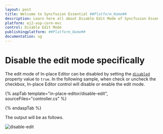 ```yaml
---
layout: post
title: Welcome to Syncfusion Essential ##Platform_Name##
description: Learn here all about Disable Edit Mode of Syncfusion Essential ##Platform_Name## widgets based on HTML5 and jQuery.
platform: ej2-asp-core-mvc
control: Disable Edit Mode
publishingplatform: ##Platform_Name##
documentation: ug
---
```



# Disable the edit mode specifically

The edit mode of In-place Editor can be disabled by setting the [`disabled`](https://help.syncfusion.com/cr/aspnetcore-js2/Syncfusion.EJ2.InPlaceEditor.InPlaceEditor.html#Syncfusion_EJ2_InPlaceEditor_InPlaceEditor_Disabled) property value to `true`. In the following sample, when check or uncheck the checkbox, In-place Editor control will disable or enable the edit mode.

{% aspTab template="in-place-editor/disable-edit", sourceFiles="controller.cs" %}

{% endaspTab %}

The output will be as follows.

![disable-edit](../../in-place-editor/images/disable-edit.PNG)